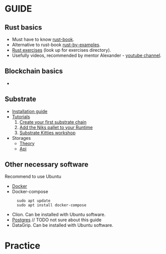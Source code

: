 # GUIDE

## Rust basics

- Must have to know [rust-book](https://doc.rust-lang.org/book/).
- Alternative to rust-book [rust-by-examples](https://doc.rust-lang.org/stable/rust-by-example/).
- [Rust exercises](https://github.com/rust-lang/rustlings/) (look up for exercises directory).
- Usefully videos, recommended by mentor Alexander - [youtube channel](https://www.youtube.com/c/JonGjengset/videos).


## Blockchain basics

- 

## Substrate 

- [Installation guide](https://docs.substrate.io/v3/getting-started/installation/)
- [Tutorials](https://docs.substrate.io/tutorials/v3/)
  1. [Create your first substrate chain](https://docs.substrate.io/tutorials/v3/create-your-first-substrate-chain/)
  2. [Add the Niks pallet to your Runtime](https://docs.substrate.io/tutorials/v3/add-a-pallet/)
  3. [Substrate Kitties workshop](https://docs.substrate.io/tutorials/v3/kitties/pt1/)
- Storages
  - [Theory](https://docs.substrate.io/v3/advanced/storage/)
  - [Api](https://docs.substrate.io/v3/runtime/storage/)

## Other necessary software

Recommend to use Ubuntu

- [Docker](https://www.digitalocean.com/community/tutorials/how-to-install-and-use-docker-on-ubuntu-20-04-ru)
- Docker-compose
  ```shell
    sudo apt update
    sudo apt install docker-compose
  ```
- Clion. Can be installed with Ubuntu software.
- [Postgres](https://www.digitalocean.com/community/tutorials/how-to-install-postgresql-on-ubuntu-20-04-quickstart-ru) // TODO not sure about this guide
- DataGrip. Can be installed with Ubuntu software.

# Practice

